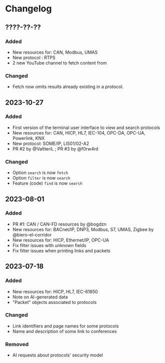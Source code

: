 Changelog
=========

## ????-??-??

### Added

- New resources for: CAN, Modbus, UMAS
- New protocol : RTPS
- 2 new YouTube channel to fetch content from

### Changed

- Fetch now omits results already existing in a protocol.

## 2023-10-27

### Added

- First version of the terminal user interface to view and search protocols
- New resources for: CAN, HICP, HL7, IEC-104, OPC-DA, OPC-UA, Powerlink, KNX
- New protocol: SOME/IP, LIS01/02-A2
- PR #2 by @ValtteriL ; PR #3 by @f0rw4rd

### Changed

- Option `search` is now `fetch`
- Option `filter` is now `search`
- Feature (code) `find` is now `search`

## 2023-08-01

### Added

- PR #1: CAN / CAN-FD resources by @bogdzn
- New resources for: BACnet/IP, DNP3, Modbus, S7, UMAS, Zigbee by @biero-el-corridor
- New resources for: HICP, Ethernet/IP, OPC-UA
- Fix filter issues with unknown fields
- Fix filter issues when printing links and packets

## 2023-07-18

### Added

- New resources for: HICP, HL7, IEC-61850
- Note on AI-generated data
- "Packet" objects associated to protocols

### Changed

- Link identifiers and page names for some protocols
- Name and description of some link to conferences

### Removed

- AI requests about protocols' security model
